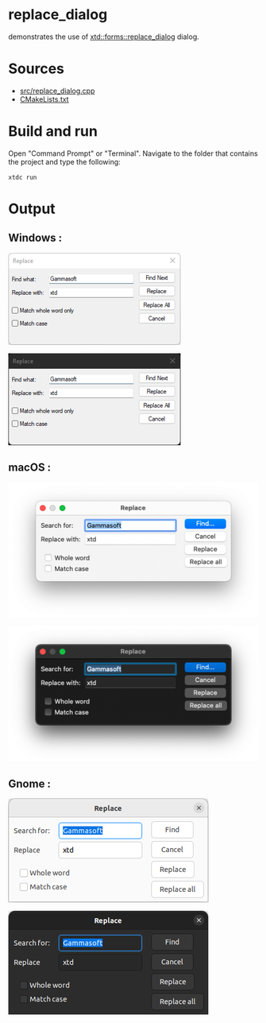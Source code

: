 # replace_dialog

demonstrates the use of [xtd::forms::replace_dialog](https://codedocs.xyz/gammasoft71/xtd/classxtd_1_1forms_1_1replace__dialog.html) dialog.

# Sources

* [src/replace_dialog.cpp](src/replace_dialog.cpp)
* [CMakeLists.txt](CMakeLists.txt)

# Build and run

Open "Command Prompt" or "Terminal". Navigate to the folder that contains the project and type the following:

```shell
xtdc run
```

# Output

## Windows :

![Screenshot](../../../../docs/pictures/examples/replace_dialog_w.png)

![Screenshot](../../../../docs/pictures/examples/replace_dialog_wd.png)

## macOS :

![Screenshot](../../../../docs/pictures/examples/replace_dialog_m.png)

![Screenshot](../../../../docs/pictures/examples/replace_dialog_md.png)

## Gnome :

![Screenshot](../../../../docs/pictures/examples/replace_dialog_g.png)

![Screenshot](../../../../docs/pictures/examples/replace_dialog_gd.png)
